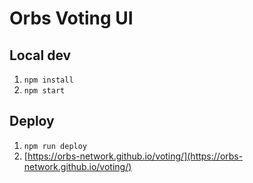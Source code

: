 # Orbs Voting UI

## Local dev
1. `npm install`
1. `npm start`

## Deploy
1. `npm run deploy`
1. [https://orbs-network.github.io/voting/](https://orbs-network.github.io/voting/)